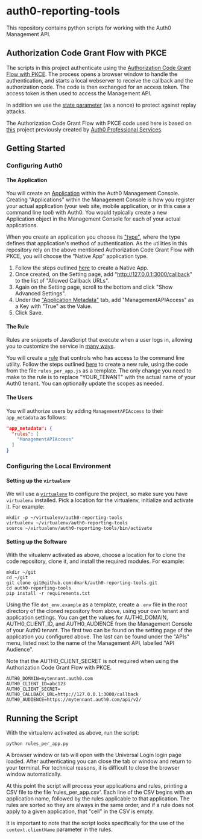# auth0-reporting-tools

This repository contains python scripts for working with the Auth0 Management API.

## Authorization Code Grant Flow with PKCE

The scripts in this project authenticate using the [Authorization Code Grant
Flow with PKCE](https://auth0.com/docs/api-auth/tutorials/authorization-code-grant-pkce).
The process opens a browser window to handle the authentication, and starts a
local webserver to receive the callback and the authorization code. The code is
then exchanged for an access token. The access token is then used to access the
Management API.

In addition we use the [state parameter](https://auth0.com/docs/protocols/oauth2/oauth-state)
(as a nonce) to protect against replay attacks.

The Authorization Code Grant Flow with PKCE code used here is based on
[this](https://github.com/gateley-auth0/CLI-PKCE) project previously created by
[Auth0 Professional Services](https://auth0.com/professional-services/).

## Getting Started

### Configuring Auth0

#### The Application

You will create an [Application](https://auth0.com/docs/applications) within
the Auth0 Management Console. Creating "Applications" within the Management
Console is how you register your actual application (your web site, mobile
application, or in this case a command line tool) with Auth0. You would
typically create a new Application object in the Management Console for each of
your actual applications.

When you create an application you choose its
["type"](https://auth0.com/docs/applications/concepts/app-types-auth0),
where the type defines that application's method of authentication. As the
utilities in this repository rely on the above mentioned Authorization Code
Grant Flow with PKCE, you will choose the "Native App" application type.

1. Follow the steps outlined [here](https://auth0.com/docs/applications/guides/register-native-app) to create a Native App.
1. Once created, on the Setting page, add "http://127.0.0.1:3000/callback" to the list of "Allowed Callback URLs".
1. Again on the Setting page, scroll to the bottom and click "Show Advanced Settings".
1. Under the ["Application Metadata"](https://auth0.com/docs/dashboard/reference/settings-application#application-metadata) tab, add "ManagementAPIAccess" as a Key with "True" as the Value.
1. Click Save.

#### The Rule

Rules are snippets of JavaScript that execute when a user logs in, allowing you
to customize the service in [many ways](https://github.com/auth0/rules).

You will create a [rule](https://auth0.com/docs/rules) that controls who has
access to the command line utility. Follow the steps outlined
[here](https://auth0.com/docs/rules/guides/create) to create a new rule, using
the code from the file `rules_per_app.js` as a template. The only change you
need to make to the rule is to replace "YOUR_TENANT" with the actual name of
your Auth0 tenant. You can optionally update the scopes as needed.

#### The Users

You will authorize users by adding `ManagementAPIAccess` to their
`app_metadata` as follows:

```json
"app_metadata": {
  "rules": [
    "ManagementAPIAccess"
  ]
}
```

### Configuring the Local Environment

#### Setting up the `virtualenv`

We will use a [`virtualenv`](https://virtualenv.pypa.io/en/stable/) to configure
the project, so make sure you have `virtualenv` installed. Pick a location for
the virtualenv, initialize and activate it. For example:

```shell
mkdir -p ~/virtualenv/auth0-reporting-tools
virtualenv ~/virtualenv/auth0-reporting-tools
source ~/virtualenv/auth0-reporting-tools/bin/activate
```

#### Setting up the Software

With the vitualenv activated as above, choose a location for to clone the
code repository, clone it, and install the required modules. For example:

```shell
mkdir ~/git
cd ~/git
git clone git@github.com:dmark/auth0-reporting-tools.git
cd auth0-reporting-tools
pip install -r requirements.txt
```

Using the file `dot_env.example` as a template, create a `.env` file in the
root directory of the cloned repository from above, using your own tenant and
application settings. You can get the values for AUTH0_DOMAIN, AUTH0_CLIENT_ID,
and AUTH0_AUDIENCE from the Management Console of your Auth0 tenant. The first
two can be found on the setting page of the application you configured above.
The last can be found under the "APIs" menu, listed next to the name of the
Management API, labelled "API Audience".

Note that the AUTH0_CLIENT_SECRET is not required when using the Authorization
Code Grant Flow with PKCE.

```shell
AUTH0_DOMAIN=mytennant.auth0.com
AUTH0_CLIENT_ID=abc123
AUTH0_CLIENT_SECRET=
AUTH0_CALLBACK_URL=http://127.0.0.1:3000/callback
AUTH0_AUDIENCE=https://mytennant.auth0.com/api/v2/
```

## Running the Script

With the virtualenv activated as above, run the script:

```shell
python rules_per_app.py
```

A browser window or tab will open with the Universal Login login page loaded.
After authenticating you can close the tab or window and return to your
terminal. For technical reasons, it is difficult to close the browser window
automatically.

At this point the script will process your applications and rules, printing a
CSV file to the file 'rules_per_app.csv'. Each line of the CSV begins with an
application name, followed by the rules applicable to that application. The
rules are sorted so they are always in the same order, and if a rule does not
apply to a given application, that "cell" in the CSV is empty.

It is important to note that the script looks specifically for the use of the
`context.clientName` parameter in the rules.
